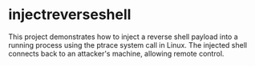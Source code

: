 # injectreverseshell
This project demonstrates how to inject a reverse shell payload into a running process using the ptrace system call in Linux. The injected shell connects back to an attacker's machine, allowing remote control.
